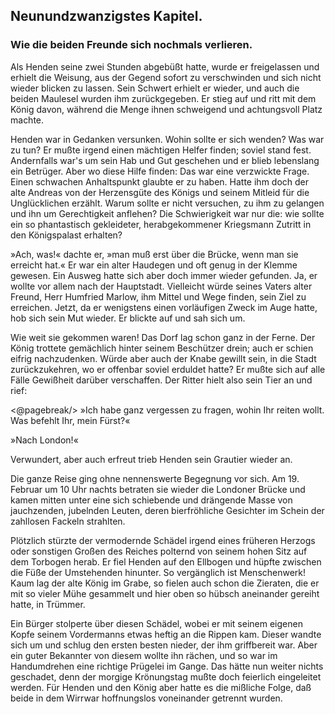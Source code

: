 
<h2>Neunundzwanzigstes Kapitel.</h2>

<h3>Wie die beiden Freunde sich nochmals verlieren.</h3>

Als Henden seine zwei Stunden abgebüßt hatte, wurde er freigelassen
und erhielt die Weisung, aus der Gegend sofort zu verschwinden
und sich nicht wieder blicken zu lassen. Sein Schwert erhielt
er wieder, und auch die beiden Maulesel wurden ihm zurückgegeben.
Er stieg auf und ritt mit dem König davon, während die
Menge ihnen schweigend und achtungsvoll Platz machte.

Henden war in Gedanken versunken. Wohin sollte er sich wenden?
Was war zu tun? Er mußte irgend einen mächtigen Helfer finden;
soviel stand fest. Andernfalls war's um sein Hab und Gut geschehen
und er blieb lebenslang ein Betrüger. Aber wo diese Hilfe finden:
Das war eine verzwickte Frage. Einen schwachen Anhaltspunkt
glaubte er zu haben. Hatte ihm doch der alte Andreas von der Herzensgüte
des Königs und seinem Mitleid für die Unglücklichen erzählt.
Warum sollte er nicht versuchen, zu ihm zu gelangen und ihn um Gerechtigkeit
anflehen? Die Schwierigkeit war nur die: wie sollte ein
so phantastisch gekleideter, herabgekommener Kriegsmann Zutritt in
den Königspalast erhalten?

»Ach, was!« dachte er, »man muß erst über die Brücke, wenn man
sie erreicht hat.« Er war ein alter Haudegen und oft genug in der
Klemme gewesen. Ein Ausweg hatte sich aber doch immer wieder
gefunden. Ja, er wollte vor allem nach der Hauptstadt. Vielleicht
würde seines Vaters alter Freund, Herr Humfried Marlow, ihm
Mittel und Wege finden, sein Ziel zu erreichen. Jetzt, da er wenigstens
einen vorläufigen Zweck im Auge hatte, hob sich sein Mut wieder.
Er blickte auf und sah sich um.

Wie weit sie gekommen waren! Das Dorf lag schon ganz in der
Ferne. Der König trottete gemächlich hinter seinem Beschützer drein;
auch er schien eifrig nachzudenken. Würde aber auch der Knabe gewillt
sein, in die Stadt zurückzukehren, wo er offenbar soviel erduldet
hatte? Er mußte sich auf alle Fälle Gewißheit darüber verschaffen.
Der Ritter hielt also sein Tier an und rief:
 
<@pagebreak/>
»Ich habe ganz vergessen zu fragen, wohin Ihr reiten wollt. Was
befehlt Ihr, mein Fürst?«

»Nach London!«

Verwundert, aber auch erfreut trieb Henden sein Grautier wieder
an.

Die ganze Reise ging ohne nennenswerte Begegnung vor sich.
Am 19. Februar um 10 Uhr nachts betraten sie wieder die Londoner
Brücke und kamen mitten unter eine sich schiebende und drängende
Masse von jauchzenden, jubelnden Leuten, deren bierfröhliche Gesichter
im Schein der zahllosen Fackeln strahlten.

Plötzlich stürzte der vermodernde Schädel irgend eines früheren
Herzogs oder sonstigen Großen des Reiches polternd von seinem
hohen Sitz auf dem Torbogen herab. Er fiel Henden auf den Ellbogen
und hüpfte zwischen die Füße der Umstehenden hinunter. So
vergänglich ist Menschenwerk! Kaum lag der alte König im Grabe,
so fielen auch schon die Zieraten, die er mit so vieler Mühe gesammelt
und hier oben so hübsch aneinander gereiht hatte, in Trümmer.

Ein Bürger stolperte über diesen Schädel, wobei er mit seinem
eigenen Kopfe seinem Vordermanns etwas heftig an die Rippen
kam. Dieser wandte sich um und schlug den ersten besten nieder, der
ihm griffbereit war. Aber ein guter Bekannter von diesem wollte
ihn rächen, und so war im Handumdrehen eine richtige Prügelei im
Gange. Das hätte nun weiter nichts geschadet, denn der morgige
Krönungstag mußte doch feierlich eingeleitet werden. Für Henden
und den König aber hatte es die mißliche Folge, daß beide in dem
Wirrwar hoffnungslos voneinander getrennt wurden.

